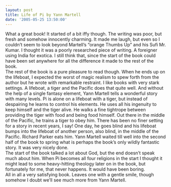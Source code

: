 ```yaml
---
layout: post
title: Life of Pi by Yann Martell
date: '2005-05-25 13:50:00'
---
```


<p>What a great book! It started of a bit iffy though. The writing was poor, but fresh and somehow innocently charming. It made me laugh, but even so I couldn&rsquo;t seem to look beyond Martell&rsquo;s &ldquo;orange Thumbs Up&rdquo; and his Sufi Mr. Kumar. I thought it was a poorly researched piece of writing. A foreigner using India for exotica. I still think that, since the start of the book could have been set anywhere for all the difference it made to the rest of the book.<br/>
 The rest of the book is a pure pleasure to read though. When he ends up on the lifeboat, I expected the worst of magic realism to spew forth from the author but he wrote with remarkable restraint. I like books with very stark settings. A lifeboat, a tiger and the Pacific does that quite well. And without the help of a single fantasy element, Yann Martell tells a wonderful story with many levels. Pi is alone on a lifeboat with a tiger, but instead of despairing he learns to control his elements. He uses all his ingenuity to keep himself and the tiger alive. He walks a fine tightrope between providing the tiger with food and being food himself. Out there in the middle of the Pacific, he trains a tiger to obey him. There has been no finer setting for a story in recent years, I say! One day, he goes blind and his lifeboat bumps into the lifeboat of another person, also blind, in the middle of the Pacific. Richard Parker eats him. Yann Martell waited till well into the second half of the book to spring what is perhaps the book&rsquo;s only wildly fantastic story. It was very nicely done.<br/>
 The start of the book talked a lot about God, but the end doesn&rsquo;t speak much about him. When Pi becomes all four religions in the start I thought it might lead to some heavy-hitting theology later on in the book, but fortunately for me, that never happens. It would have been boring.<br/>
 All in all a very satisfying book. Leaves one with a gentle smile, though somehow I doubt we&rsquo;ll see much more from Yann Martell.</p>